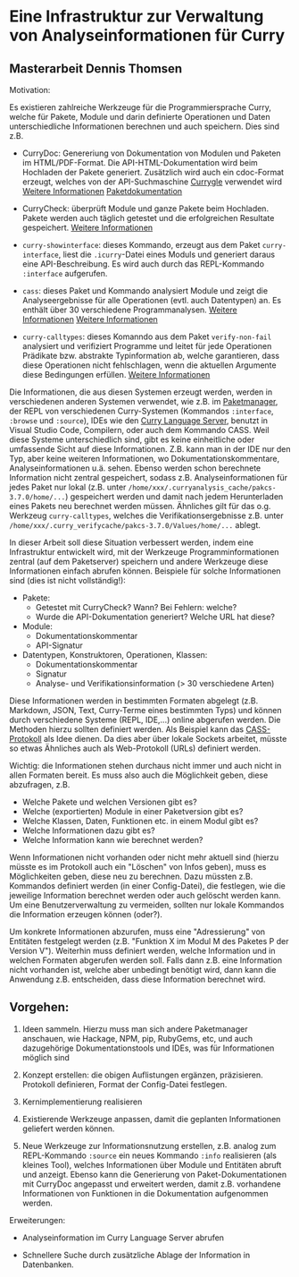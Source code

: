 Eine Infrastruktur zur Verwaltung von Analyseinformationen für Curry
====================================================================

Masterarbeit Dennis Thomsen
---------------------------

Motivation:

Es existieren zahlreiche Werkzeuge für die Programmiersprache
Curry, welche für Pakete, Module und darin definierte Operationen und
Daten unterschiedliche Informationen berechnen und auch speichern.
Dies sind z.B.

- CurryDoc: Genereriung von Dokumentation von Modulen und Paketen
  im HTML/PDF-Format. Die API-HTML-Dokumentation wird beim Hochladen
  der Pakete generiert. Zusätzlich wird auch ein cdoc-Format erzeugt,
  welches von der API-Suchmaschine
  [Currygle](https://www-ps.informatik.uni-kiel.de/kics2/currygle/)
  verwendet wird
  [Weitere Informationen](https://www.informatik.uni-kiel.de/~mh/papers/WFLP02_Doc.html)
  [Paketdokumentation](https://cpm.curry-lang.org/pkgs/currydoc.html)

- CurryCheck: überprüft Module und ganze Pakete beim Hochladen.
  Pakete werden auch täglich getestet und die erfolgreichen
  Resultate gespeichert.
  [Weitere Informationen](https://arxiv.org/abs/1608.05617)

- `curry-showinterface`: dieses Kommando, erzeugt aus dem Paket
  `curry-interface`, liest die `.icurry`-Datei eines Moduls
  und generiert daraus eine API-Beschreibung. Es wird auch
  durch das REPL-Kommando `:interface` aufgerufen.

- `cass`: dieses Paket und Kommando analysiert Module und zeigt
  die Analyseergebnisse für alle Operationen (evtl. auch Datentypen)
  an. Es enthält über 30 verschiedene Programmanalysen.
  [Weitere Informationen](https://dl.acm.org/doi/10.1145/2543728.2543744)
  [Weitere Informationen](http://www.curry-lang.org//tools/cass/)

- `curry-calltypes`: dieses Komanndo aus dem Paket `verify-non-fail`
  analysiert und verifiziert Programme und leitet für jede Operationen
  Prädikate bzw. abstrakte Typinformation ab, welche garantieren,
  dass diese Operationen nicht fehlschlagen, wenn die aktuellen
  Argumente diese Bedingungen erfüllen.
  [Weitere Informationen](https://arxiv.org/abs/2402.12960)

Die Informationen, die aus diesen Systemen erzeugt werden,
werden in verschiedenen anderen Systemen verwendet, wie
z.B. im [Paketmanager](https://cpm.curry-lang.org/),
der REPL von verschiedenen Curry-Systemen (Kommandos
`:interface`, `:browse` und `:source`), IDEs wie den
[Curry Language Server](https://github.com/fwcd/curry-language-server),
benutzt in Visual Studio Code, Compilern, oder auch dem Kommando
CASS. Weil diese Systeme unterschiedlich sind, gibt es keine
einheitliche oder umfassende Sicht auf diese Informationen.
Z.B. kann man in der IDE nur den Typ, aber keine weiteren
Informationen, wo Dokumentationskommentare, Analyseinformationen
u.ä. sehen. Ebenso werden schon berechnete Information nicht
zentral gespeichert, sodass z.B. Analyseinformationen für jedes
Paket nur lokal (z.B. unter
`/home/xxx/.curryanalysis_cache/pakcs-3.7.0/home/...`) gespeichert
werden und damit nach jedem Herunterladen eines Pakets neu
berechnet werden müssen. Ähnliches gilt für das o.g. Werkzeug
`curry-calltypes`, welches die Verifikationsergebnisse z.B. unter
 `/home/xxx/.curry_verifycache/pakcs-3.7.0/Values/home/...`
ablegt.

In dieser Arbeit soll diese Situation verbessert werden,
indem eine Infrastruktur entwickelt wird, mit der
Werkzeuge Programminformationen zentral (auf dem Paketserver)
speichern und andere Werkzeuge diese Informationen einfach abrufen können.
Beispiele für solche Informationen sind (dies ist nicht vollständig!):

- Pakete:
  - Getestet mit CurryCheck? Wann? Bei Fehlern: welche?
  - Wurde die API-Dokumentation generiert? Welche URL hat diese?
- Module:
  - Dokumentationskommentar
  - API-Signatur
- Datentypen, Konstruktoren, Operationen, Klassen:
  - Dokumentationskommentar
  - Signatur
  - Analyse- und Verifikationsinformation (> 30 verschiedene Arten)

Diese Informationen werden in bestimmten Formaten abgelegt
(z.B. Markdown, JSON, Text, Curry-Terme eines bestimmten Typs)
und können durch verschiedene Systeme (REPL, IDE,...) online abgerufen werden.
Die Methoden hierzu sollten definiert werden. Als Beispiel kann das
[CASS-Protokoll](http://www.curry-lang.org//tools/cass/)
als Idee dienen. Da dies aber über lokale Sockets arbeitet,
müsste so etwas Ähnliches auch als Web-Protokoll (URLs)
definiert werden.

Wichtig: die Informationen stehen durchaus nicht immer und auch
nicht in allen Formaten bereit. Es muss also auch die Möglichkeit
geben, diese abzufragen, z.B.

- Welche Pakete und welchen Versionen gibt es?
- Welche (exportierten) Module in einer Paketversion gibt es?
- Welche Klassen, Daten, Funktionen etc. in einem Modul gibt es?
- Welche Informationen dazu gibt es?
- Welche Information kann wie berechnet werden?

Wenn Informationen nicht vorhanden oder nicht mehr aktuell
sind (hierzu müsste es im Protokoll auch ein "Löschen" von Infos geben),
muss es Möglichkeiten geben, diese neu zu berechnen.
Dazu müssten z.B. Kommandos definiert werden (in einer Config-Datei),
die festlegen, wie die jeweilige Information berechnet werden oder
auch gelöscht werden kann.
Um eine Benutzerverwaltung zu vermeiden, sollten nur lokale
Kommandos die Information erzeugen können (oder?).

Um konkrete Informationen abzurufen, muss eine "Adressierung"
von Entitäten festgelegt werden (z.B. "Funktion X im Modul M
des Paketes P der Version V"). Weiterhin muss definiert werden,
welche Information und in welchen Formaten abgerufen werden
soll. Falls dann z.B. eine Information nicht vorhanden ist,
welche aber unbedingt benötigt wird, dann kann die Anwendung
z.B. entscheiden, dass diese Information berechnet wird.


Vorgehen:
---------

1. Ideen sammeln. Hierzu muss man sich andere Paketmanager anschauen,
   wie Hackage, NPM, pip, RubyGems, etc, und auch dazugehörige
   Dokumentationstools und IDEs, was für Informationen möglich sind

2. Konzept erstellen: die obigen Auflistungen ergänzen, präzisieren.
   Protokoll definieren, Format der Config-Datei festlegen.

3. Kernimplementierung realisieren

4. Existierende Werkzeuge anpassen, damit die geplanten
   Informationen geliefert werden können.

5. Neue Werkzeuge zur Informationsnutzung erstellen, z.B. analog zum
   REPL-Kommando `:source` ein neues Kommando `:info` realisieren
   (als kleines Tool), welches Informationen über Module und Entitäten abruft und anzeigt. Ebenso kann die Generierung von Paket-Dokumentationen
   mit CurryDoc angepasst und erweitert werden, damit z.B. vorhandene
   Informationen von Funktionen in die Dokumentation aufgenommen werden.

Erweiterungen:

- Analyseinformation im Curry Language Server abrufen

- Schnellere Suche durch zusätzliche Ablage der Information
  in Datenbanken.
